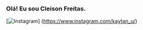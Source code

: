 ### Olá! Eu sou Cleison Freitas.
[![Instagram](https://img.shields.io/badge/Instagram-E4405F?style=for-the-badge&logo=instagram&logoColor=white)] (https://www.instagram.com/kaytan_u/)
